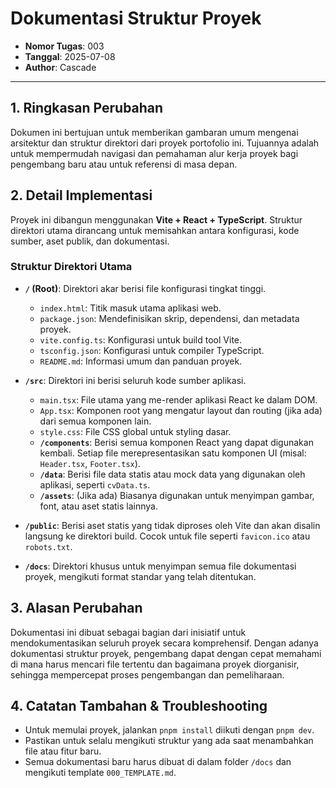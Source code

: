 # Dokumentasi Struktur Proyek

- **Nomor Tugas**: 003
- **Tanggal**: 2025-07-08
- **Author**: Cascade

---

## 1. Ringkasan Perubahan

Dokumen ini bertujuan untuk memberikan gambaran umum mengenai arsitektur dan struktur direktori dari proyek portofolio ini. Tujuannya adalah untuk mempermudah navigasi dan pemahaman alur kerja proyek bagi pengembang baru atau untuk referensi di masa depan.

## 2. Detail Implementasi

Proyek ini dibangun menggunakan **Vite + React + TypeScript**. Struktur direktori utama dirancang untuk memisahkan antara konfigurasi, kode sumber, aset publik, dan dokumentasi.

### Struktur Direktori Utama

- **`/` (Root)**: Direktori akar berisi file konfigurasi tingkat tinggi.
  - `index.html`: Titik masuk utama aplikasi web.
  - `package.json`: Mendefinisikan skrip, dependensi, dan metadata proyek.
  - `vite.config.ts`: Konfigurasi untuk build tool Vite.
  - `tsconfig.json`: Konfigurasi untuk compiler TypeScript.
  - `README.md`: Informasi umum dan panduan proyek.

- **`/src`**: Direktori ini berisi seluruh kode sumber aplikasi.
  - `main.tsx`: File utama yang me-render aplikasi React ke dalam DOM.
  - `App.tsx`: Komponen root yang mengatur layout dan routing (jika ada) dari semua komponen lain.
  - `style.css`: File CSS global untuk styling dasar.
  - **`/components`**: Berisi semua komponen React yang dapat digunakan kembali. Setiap file merepresentasikan satu komponen UI (misal: `Header.tsx`, `Footer.tsx`).
  - **`/data`**: Berisi file data statis atau mock data yang digunakan oleh aplikasi, seperti `cvData.ts`.
  - **`/assets`**: (Jika ada) Biasanya digunakan untuk menyimpan gambar, font, atau aset statis lainnya.

- **`/public`**: Berisi aset statis yang tidak diproses oleh Vite dan akan disalin langsung ke direktori build. Cocok untuk file seperti `favicon.ico` atau `robots.txt`.

- **`/docs`**: Direktori khusus untuk menyimpan semua file dokumentasi proyek, mengikuti format standar yang telah ditentukan.

## 3. Alasan Perubahan

Dokumentasi ini dibuat sebagai bagian dari inisiatif untuk mendokumentasikan seluruh proyek secara komprehensif. Dengan adanya dokumentasi struktur proyek, pengembang dapat dengan cepat memahami di mana harus mencari file tertentu dan bagaimana proyek diorganisir, sehingga mempercepat proses pengembangan dan pemeliharaan.

## 4. Catatan Tambahan & Troubleshooting

- Untuk memulai proyek, jalankan `pnpm install` diikuti dengan `pnpm dev`.
- Pastikan untuk selalu mengikuti struktur yang ada saat menambahkan file atau fitur baru.
- Semua dokumentasi baru harus dibuat di dalam folder `/docs` dan mengikuti template `000_TEMPLATE.md`.
